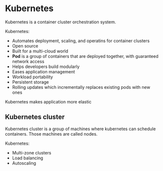 # Kubernetes

Kubernetes is a container cluster orchestration system.

Kubernetes:
* Automates deployment, scaling, and operatins for container clusters
* Open source
* Built for a multi-cloud world
* **Pod** is a group of containers that are deployed together, with guaranteed network access
* Helps developers build modularly
* Eases application management
* Workload portability
* Persistent storage
* Rolling updates which incrementally replaces existing pods with new ones

Kubernetes makes application more elastic

## Kubernetes cluster

Kubernetes cluster is a group of machines where kubernetes can schedule containers. Those machines are called nodes.

Kubernetes:
* Multi-zone clusters
* Load balancing
* Autoscaling
